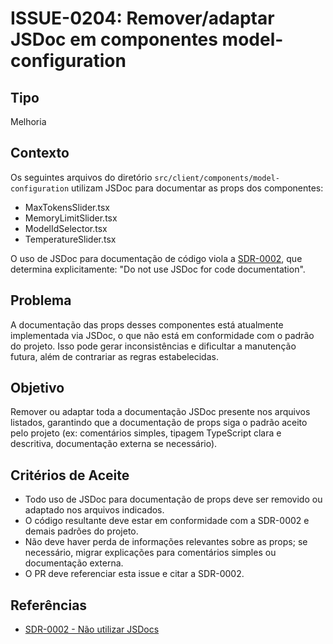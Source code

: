 # ISSUE-0204: Remover/adaptar JSDoc em componentes model-configuration

## Tipo

Melhoria

## Contexto

Os seguintes arquivos do diretório `src/client/components/model-configuration` utilizam JSDoc para documentar as props dos componentes:

- MaxTokensSlider.tsx
- MemoryLimitSlider.tsx
- ModelIdSelector.tsx
- TemperatureSlider.tsx

O uso de JSDoc para documentação de código viola a [SDR-0002](../../../docs/sdr/SDR-0002-Nao-utilizar-JSDocs.md), que determina explicitamente: "Do not use JSDoc for code documentation".

## Problema

A documentação das props desses componentes está atualmente implementada via JSDoc, o que não está em conformidade com o padrão do projeto. Isso pode gerar inconsistências e dificultar a manutenção futura, além de contrariar as regras estabelecidas.

## Objetivo

Remover ou adaptar toda a documentação JSDoc presente nos arquivos listados, garantindo que a documentação de props siga o padrão aceito pelo projeto (ex: comentários simples, tipagem TypeScript clara e descritiva, documentação externa se necessário).

## Critérios de Aceite

- Todo uso de JSDoc para documentação de props deve ser removido ou adaptado nos arquivos indicados.
- O código resultante deve estar em conformidade com a SDR-0002 e demais padrões do projeto.
- Não deve haver perda de informações relevantes sobre as props; se necessário, migrar explicações para comentários simples ou documentação externa.
- O PR deve referenciar esta issue e citar a SDR-0002.

## Referências

- [SDR-0002 - Não utilizar JSDocs](../../../docs/sdr/SDR-0002-Nao-utilizar-JSDocs.md)